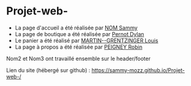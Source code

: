 # Projet-web-

  - La page d'accueil a été réalisée par [NOM Sammy](mailto:robin.peigney@edu.univ-fcomte.fr)
  - La page de boutique a été réalisée par [Pernot Dylan](mailto:dylan.pernot02@edu.univ-fcomte.fr)
  - Le panier a été réalisé par [MARTIN--GRENTZINGER Louis](mailto:louis.martin--grentzinger@edu.univ-fcomte.fr)
  - La page à propos a été réalisée par [PEIGNEY Robin](mailto:robin.peigney@edu.univ-fcomte.fr)

Nom2 et Nom3 ont travaillé ensemble sur le header/footer

Lien du site (hébergé sur github) : https://sammy-mozz.github.io/Projet-web-/
